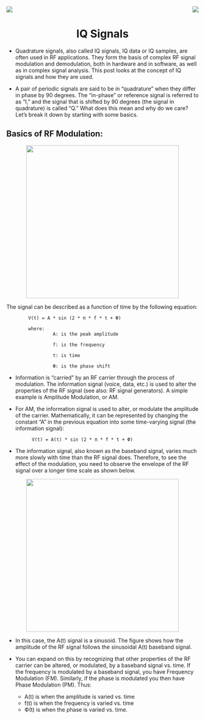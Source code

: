 <div>
<img src="https://img.shields.io/badge/Domain:-Wireless Security%20-black">
<img src="https://img.shields.io/badge/Date-10%20August%202022-green[700]" align="right">

<div align="center"><h1>IQ Signals</h1></div>
</div>

- Quadrature signals, also called IQ signals, IQ data or IQ samples, are often used in RF applications. They form the basis of complex RF signal modulation and demodulation, both in hardware and in software, as well as in complex signal analysis. This post looks at the concept of IQ signals and how they are used.

- A pair of periodic signals are said to be in “quadrature” when they differ in phase by 90 degrees. The “in-phase” or reference signal is referred to as “I,” and the signal that is shifted by 90 degrees (the signal in quadrature) is called “Q.” What does this mean and why do we care? Let’s break it down by starting with some basics.

## Basics of RF Modulation:

<div align="center">
    <img width="400" src="https://www.tek.com/-/media/sites/default/files/u811871/whats20iq20image201.png?w=662">
</div>

The signal can be described as a function of time by the following equation:

            V(t) = A * sin (2 * π * f * t + Ф)

            where:
                     A: is the peak amplitude

                     f: is the frequency

                     t: is time

                     Ф: is the phase shift

- Information is “carried” by an RF carrier through the process of modulation. The information signal (voice, data, etc.) is used to alter the properties of the RF signal (see also: RF signal generators). A simple example is Amplitude Modulation, or AM.

- For AM, the information signal is used to alter, or modulate the amplitude of the carrier. Mathematically, it can be represented by changing the constant “A” in the previous equation into some time-varying signal (the information signal):

            V(t) = A(t) * sin (2 * π * f * t + Ф)


- The information signal, also known as the baseband signal, varies much more slowly with time than the RF signal does. Therefore, to see the effect of the modulation, you need to observe the envelope of the RF signal over a longer time scale as shown below.

<div align="center">
   <img width="400" src="https://www.tek.com/-/media/sites/default/files/u811871/what20iq20image202.png">
</div>

- In this case, the A(t) signal is a sinusoid. The figure shows how the amplitude of the RF signal follows the sinusoidal A(t) baseband signal.

- You can expand on this by recognizing that other properties of the RF carrier can be altered, or modulated, by a baseband signal vs. time. If the frequency is modulated by a baseband signal, you have Frequency Modulation (FM). Similarly, if the phase is modulated you then have Phase Modulation (PM). Thus:

     - A(t) is when the amplitude is varied vs. time
     - f(t) is when the frequency is varied vs. time
     - Ф(t) is when the phase is varied vs. time.


